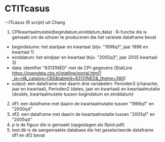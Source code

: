 # CTITcasus
--ITcasus (R script) uit Chang
1. CPIkwartaalmutatie(begindatum,einddatum,data) : R-functie die is gemaakt om de uitvoer te produceren die het vereiste dataframe bevat
- begindatume: het startjaar en kwartaal (bijv. "1996q1", jaar 1996 en kwartaal 1)
- einddatum: het eindjaar en kwartaal (bijv. "2005q3", jaar 2005 kwartaal 3)
- data: identifier "83131NED" met de CPI-gegevens (StatLine https://opendata.cbs.nl/statline/portal.html?_la=nl&_catalog=CBS&tableId=83131NED&_theme=380)
- output: een dataframe met daarin drie variabelen: Perioden3 (character, jaar en kwartaal), Perioden2 (dates, jaar en kwartaal) en kwartaalmutatie (double, kwartaalmutatie tussen begindatum en einddatum) 
2. df1: een dataframe met daarin de kwartaalmutatie tussen "1996q1" en "2000q4"
3. df2: een dataframe met daarin de kwartaalmutatie tussen "2001q1" en "2005q4"
4. p is de figuur die is gemaakt (opgeslagen als Rplot.pdf)
3. test.db is de aangemaakte database die het geselecteerde dataframe df1 en df2 bevat
